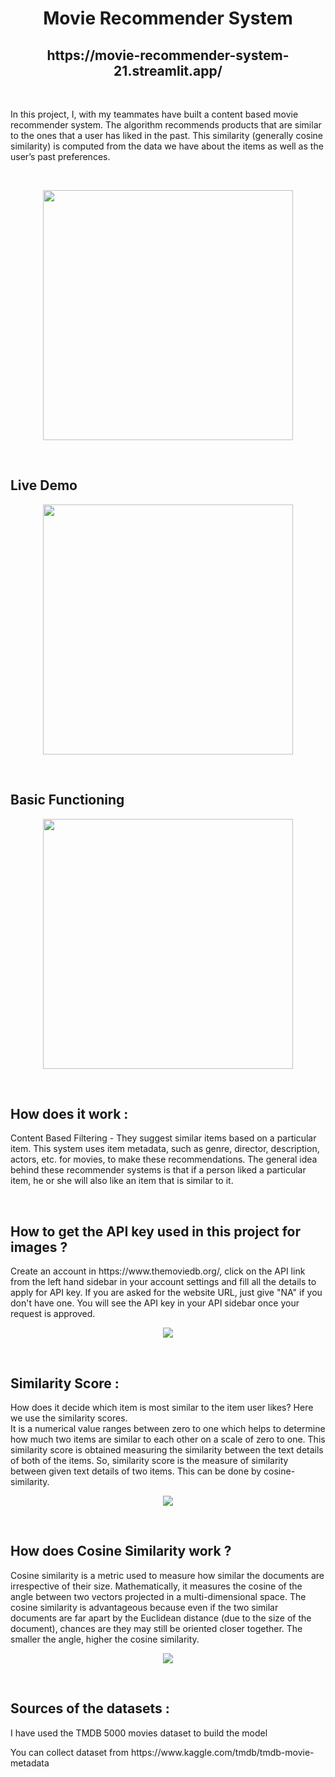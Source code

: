 <h1 align='center'> Movie Recommender System </h1>
<h2 align='center'> https://movie-recommender-system-21.streamlit.app/</h2>
<br>
<p>In this project, I, with my teammates have built a content based movie recommender system. The algorithm recommends products that are similar to the ones that a user has liked in the past. This similarity (generally cosine similarity) is computed from the data we have about the items as well as the user’s past preferences. </p>
<br>
<p align='center'> <img height='400' src = 'https://github.com/tejred213/Movie-Recommender-System/assets/86062873/c577db73-7d4c-4314-ae09-406ab827f768'></p>
<br>
<h2> Live Demo </h2>
<p align='center'><img height='400' src = 'https://github.com/tejred213/Movie-Recommender-System/assets/86062873/9598667c-12fc-4942-a2da-587db42033c1'></p>

<br>
<h2>Basic Functioning</h2>
<p align='center'> <img height='400' src = 'https://github.com/tejred213/Movie-Recommender-System/assets/86062873/00953236-25c6-4e7a-8d6e-68b9aaf887a4'> </p>
<br>
<h2>How does it work : </h2>
<p>Content Based Filtering - They suggest similar items based on a particular item. This system uses item metadata, such as genre, director, description, actors, etc. for movies, to make these recommendations. The general idea behind these recommender systems is that if a person liked a particular item, he or she will also like an item that is similar to it.</p>
<br>
<h2>How to get the API key used in this project for images ? </h2>
<p>Create an account in https://www.themoviedb.org/, click on the API link from the left hand sidebar in your account settings and fill all the details to apply for API key. If you are asked for the website URL, just give "NA" if you don't have one. You will see the API key in your API sidebar once your request is approved.</p>
<p align='center'> <img src = 'https://github.com/tejred213/Movie-Recommender-System/assets/86062873/6ffc2123-0d76-410f-b8d5-54527eed1aa3'></p>

<br>

<h2>Similarity Score : </h2>
<p>How does it decide which item is most similar to the item user likes? Here we use the similarity scores.
<br>
It is a numerical value ranges between zero to one which helps to determine how much two items are similar to each other on a scale of zero to one. This similarity score is obtained measuring the similarity between the text details of both of the items. So, similarity score is the measure of similarity between given text details of two items. This can be done by cosine-similarity.</p>
<p align='center'><img src='https://github.com/tejred213/Movie-Recommender-System/assets/86062873/50894377-584a-4b9c-8742-4a9bbce1263f'></p>
<br>

<h2>How does Cosine Similarity work ? </h2>
<p>Cosine similarity is a metric used to measure how similar the documents are irrespective of their size. Mathematically, it measures the cosine of the angle between two vectors projected in a multi-dimensional space. The cosine similarity is advantageous because even if the two similar documents are far apart by the Euclidean distance (due to the size of the document), chances are they may still be oriented closer together. The smaller the angle, higher the cosine similarity.</p>
<p align='center'><img src='https://github.com/tejred213/Movie-Recommender-System/assets/86062873/c3c6296f-ba4c-47f1-a793-9b68396ba442'></p>
<br>
<h2>Sources of the datasets : </h2>
<p>I have used the TMDB 5000 movies dataset to build the model</p>
<p>You can collect dataset from https://www.kaggle.com/tmdb/tmdb-movie-metadata</p>
 
